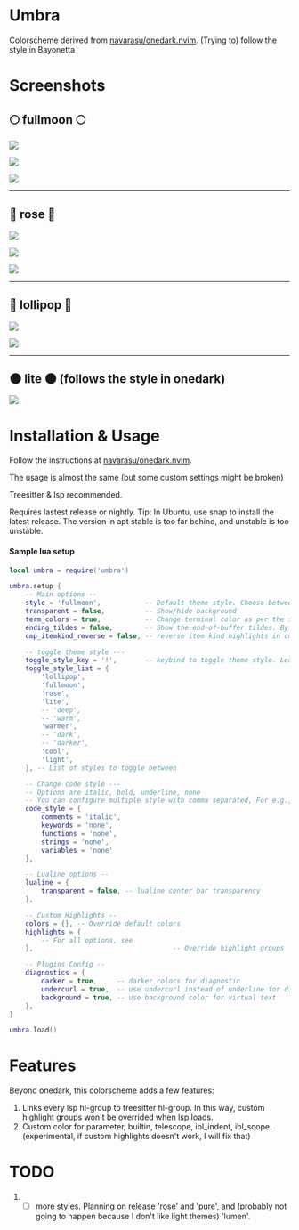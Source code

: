 # Umbra

Colorscheme derived from [navarasu/onedark.nvim](https://github.com/navarasu/onedark.nvim). (Trying to) follow the style in Bayonetta

# Screenshots

## 🌕 **fullmoon** 🌕

![](screenshots/fullmoon/1.png)

![](screenshots/fullmoon/2.png)

![](screenshots/fullmoon/3.png)

-----

## 🌹 **rose** 🌹

![](screenshots/rose/1.png)

![](screenshots/rose/2.png)

![](screenshots/rose/3.png)

-----

## 🍭 **lollipop** 🍭

![](screenshots/lollipop/1.png)

![](screenshots/lollipop/2.png)

-----

## 🌑 **lite** 🌑 (follows the style in onedark)

![](screenshots/lite/lite.png)

# Installation & Usage

Follow the instructions at [navarasu/onedark.nvim](https://github.com/navarasu/onedark.nvim).

The usage is almost the same (but some custom settings might be broken)

Treesitter & lsp recommended. 

Requires lastest release or nightly. Tip: In Ubuntu, use snap to install the latest release. The version in apt stable is too far behind, and unstable is too unstable.

#### Sample lua setup

```lua
local umbra = require('umbra')

umbra.setup {
	-- Main options --
	style = 'fullmoon',           -- Default theme style. Choose between 'dark', 'darker', 'cool', 'deep', 'warm', 'warmer' and 'light'
	transparent = false,          -- Show/hide background
	term_colors = true,           -- Change terminal color as per the selected theme style
	ending_tildes = false,        -- Show the end-of-buffer tildes. By default they are hidden
	cmp_itemkind_reverse = false, -- reverse item kind highlights in cmp menu

	-- toggle theme style ---
	toggle_style_key = '!',       -- keybind to toggle theme style. Leave it nil to disable it, or set it to a string, for example "<leader>ts"
	toggle_style_list = {
		'lollipop',
		'fullmoon',
        'rose',
		'lite',
		-- 'deep',
		-- 'warm',
		'warmer',
		-- 'dark',
		-- 'darker',
		'cool',
		'light',
	}, -- List of styles to toggle between

	-- Change code style ---
	-- Options are italic, bold, underline, none
	-- You can configure multiple style with comma separated, For e.g., keywords = 'italic,bold'
	code_style = {
		comments = 'italic',
		keywords = 'none',
		functions = 'none',
		strings = 'none',
		variables = 'none'
	},

	-- Lualine options --
	lualine = {
		transparent = false, -- lualine center bar transparency
	},

	-- Custom Highlights --
	colors = {}, -- Override default colors
	highlights = {
		-- For all options, see
	},                                   -- Override highlight groups

	-- Plugins Config --
	diagnostics = {
		darker = true,     -- darker colors for diagnostic
		undercurl = true,  -- use undercurl instead of underline for diagnostics
		background = true, -- use background color for virtual text
	},
}

umbra.load()
```

# Features

Beyond onedark, this colorscheme adds a few features:

1. Links every lsp hl-group to treesitter hl-group. In this way, custom highlight groups won't be overrided when lsp loads.
2. Custom color for parameter, builtin, telescope, ibl_indent, ibl_scope. (experimental, if custom highlights doesn't work, I will fix that)

# TODO

1. - [ ] more styles. Planning on release 'rose' and 'pure', and (probably not going to happen because I don't like light themes) 'lumen'.

